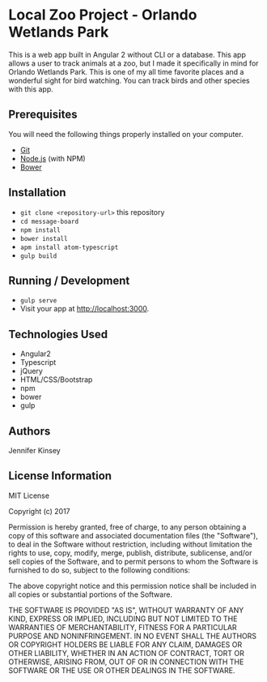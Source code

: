# Local Zoo Project - Orlando Wetlands Park

This is a web app built in Angular 2 without CLI or a database.
This app allows a user to track animals at a zoo, but I made it specifically in mind for Orlando Wetlands Park.
This is one of my all time favorite places and a wonderful sight for bird watching. You can track birds and other species with this app.


## Prerequisites

You will need the following things properly installed on your computer.

* [Git](http://git-scm.com/)
* [Node.js](http://nodejs.org/) (with NPM)
* [Bower](http://bower.io/)


## Installation

* `git clone <repository-url>` this repository
* `cd message-board`
* `npm install`
* `bower install`
* `apm install atom-typescript`
* `gulp build`


## Running / Development

* `gulp serve`
* Visit your app at [http://localhost:3000](http://localhost:3000).


## Technologies Used

* Angular2
* Typescript
* jQuery
* HTML/CSS/Bootstrap
* npm
* bower
* gulp


## Authors

Jennifer Kinsey

## License Information

MIT License

Copyright (c) 2017

Permission is hereby granted, free of charge, to any person obtaining a copy of this software and associated documentation files (the "Software"), to deal in the Software without restriction, including without limitation the rights to use, copy, modify, merge, publish, distribute, sublicense, and/or sell copies of the Software, and to permit persons to whom the Software is furnished to do so, subject to the following conditions:

The above copyright notice and this permission notice shall be included in all copies or substantial portions of the Software.

THE SOFTWARE IS PROVIDED "AS IS", WITHOUT WARRANTY OF ANY KIND, EXPRESS OR IMPLIED, INCLUDING BUT NOT LIMITED TO THE WARRANTIES OF MERCHANTABILITY, FITNESS FOR A PARTICULAR PURPOSE AND NONINFRINGEMENT. IN NO EVENT SHALL THE AUTHORS OR COPYRIGHT HOLDERS BE LIABLE FOR ANY CLAIM, DAMAGES OR OTHER LIABILITY, WHETHER IN AN ACTION OF CONTRACT, TORT OR OTHERWISE, ARISING FROM, OUT OF OR IN CONNECTION WITH THE SOFTWARE OR THE USE OR OTHER DEALINGS IN THE SOFTWARE.

